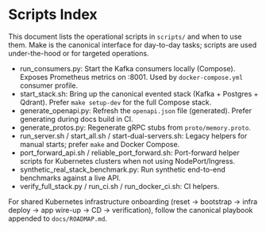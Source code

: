 # Scripts Index

This document lists the operational scripts in `scripts/` and when to use them. Make is the canonical interface for day-to-day tasks; scripts are used under-the-hood or for targeted operations.

- run_consumers.py: Start the Kafka consumers locally (Compose). Exposes Prometheus metrics on :8001. Used by `docker-compose.yml` consumer profile.
- start_stack.sh: Bring up the canonical evented stack (Kafka + Postgres + Qdrant). Prefer `make setup-dev` for the full Compose stack.
- generate_openapi.py: Refresh the `openapi.json` file (generated). Prefer generating during docs build in CI.
- generate_protos.py: Regenerate gRPC stubs from `proto/memory.proto`.
- run_server.sh / start_all.sh / start-dual-servers.sh: Legacy helpers for manual starts; prefer `make` and Docker Compose.
- port_forward_api.sh / reliable_port_forward.sh: Port-forward helper scripts for Kubernetes clusters when not using NodePort/Ingress.
- synthetic_real_stack_benchmark.py: Run synthetic end-to-end benchmarks against a live API.
- verify_full_stack.py / run_ci.sh / run_docker_ci.sh: CI helpers.

For shared Kubernetes infrastructure onboarding (reset → bootstrap → infra deploy → app wire-up → CD → verification), follow the canonical playbook appended to `docs/ROADMAP.md`.

